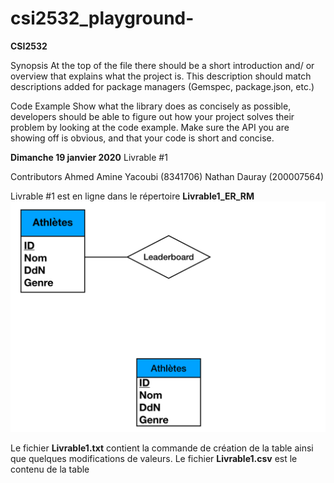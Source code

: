 # csi2532_playground-
**CSI2532**

Synopsis
At the top of the file there should be a short introduction and/ or overview that explains what the project is. This description should match descriptions added for package managers (Gemspec, package.json, etc.)

Code Example
Show what the library does as concisely as possible, developers should be able to figure out how your project solves their problem by looking at the code example. Make sure the API you are showing off is obvious, and that your code is short and concise.

**Dimanche 19 janvier 2020**
Livrable #1

Contributors
Ahmed Amine Yacoubi (8341706)
Nathan Dauray (200007564)

Livrable #1 est en ligne dans le répertoire **Livrable1_ER_RM**
![Livrable1](https://github.com/OovuU/csi2532_playground-/blob/master/Livrable1_ER_RM/Livrable1_ER_RM.png)

Le fichier **Livrable1.txt** contient la commande de création de la table ainsi que quelques modifications de valeurs.
Le fichier **Livrable1.csv** est le contenu de la table
